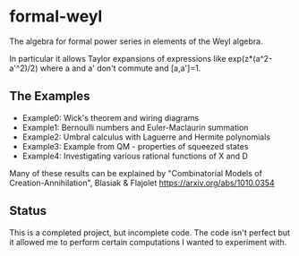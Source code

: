 formal-weyl
===========
The algebra for formal power series in elements of the Weyl algebra.

In particular it allows Taylor expansions of expressions like exp(z*(a^2-a'^2)/2) where a and a' don't commute and [a,a']=1.

The Examples
------------
* Example0: Wick's theorem and wiring diagrams
* Example1: Bernoulli numbers and Euler-Maclaurin summation
* Example2: Umbral calculus with Laguerre and Hermite polynomials
* Example3: Example from QM - properties of squeezed states
* Example4: Investigating various rational functions of X and D

Many of these results can be explained by "Combinatorial Models of Creation-Annihilation", Blasiak & Flajolet
https://arxiv.org/abs/1010.0354

Status
------
This is a completed project, but incomplete code. The code isn't perfect but it allowed me to perform certain computations I wanted to experiment with.
